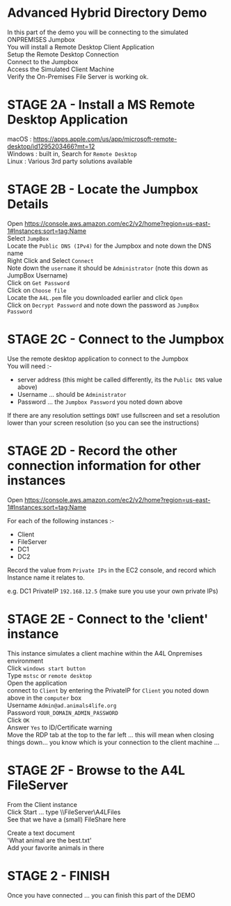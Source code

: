 # Advanced Hybrid Directory Demo

In this part of the demo you will be connecting to the simulated ONPREMISES Jumpbox  
You will install a Remote Desktop Client Application  
Setup the Remote Desktop Connection  
Connect to the Jumpbox  
Access the Simulated Client Machine  
Verify the On-Premises File Server is working ok.  


# STAGE 2A - Install a MS Remote Desktop Application

macOS : https://apps.apple.com/us/app/microsoft-remote-desktop/id1295203466?mt=12  
Windows : built in, Search for `Remote Desktop`  
Linux : Various 3rd party solutions available   

# STAGE 2B - Locate the Jumpbox Details  

Open https://console.aws.amazon.com/ec2/v2/home?region=us-east-1#Instances:sort=tag:Name  
Select `JumpBox`  
Locate the `Public DNS (IPv4)` for the Jumpbox and note down the DNS name  
Right Click and Select `Connect`  
Note down the `username` it should be `Administrator` (note this down as JumpBox Username)  
Click on `Get Password`  
Click on `Choose file`  
Locate the `A4L.pem` file you downloaded earlier and click `Open`  
Click on `Decrypt Password` and note down the password as `JumpBox Password`  

# STAGE 2C - Connect to the Jumpbox  

Use the remote desktop application to connect to the Jumpbox  
You will need :-  
- server address (this might be called differently, its the `Public DNS` value above)   
- Username ... should be `Administrator`  
- Password ... the `Jumpbox Password` you noted down above  

If there are any resolution settings `DONT` use fullscreen and set a resolution lower than your screen resolution (so you can see the instructions)  

# STAGE 2D - Record the other connection information for other instances  

Open https://console.aws.amazon.com/ec2/v2/home?region=us-east-1#Instances:sort=tag:Name  

For each of the following instances :-  

- Client  
- FileServer  
- DC1  
- DC2  

Record the value from `Private IPs` in the EC2 console, and record which Instance name it relates to.  

e.g. DC1 PrivateIP `192.168.12.5` (make sure you use your own private IPs)  

# STAGE 2E - Connect to the 'client' instance  
This instance simulates a client machine within the A4L Onpremises environment  
Click `windows start button`  
Type `mstsc` or `remote desktop`  
Open the application  
connect to `Client` by entering the PrivateIP for `Client` you noted down above in the `computer` box  
Username `Admin@ad.animals4life.org`  
Password `YOUR_DOMAIN_ADMIN_PASSWORD`  
Click `OK`  
Answer `Yes` to ID/Certificate warning  
Move the RDP tab at the top to the far left ... this will mean when closing things down... you know which is your connection to the client machine ...   

# STAGE 2F - Browse to the A4L FileServer  

From the Client instance  
Click Start ... type \\\FileServer\A4LFiles  
See that we have a (small) FileShare here  

Create a text document  
'What animal are the best.txt'  
Add your favorite animals in there  

# STAGE 2 - FINISH  
Once you have connected ... you can finish this part of the DEMO  

